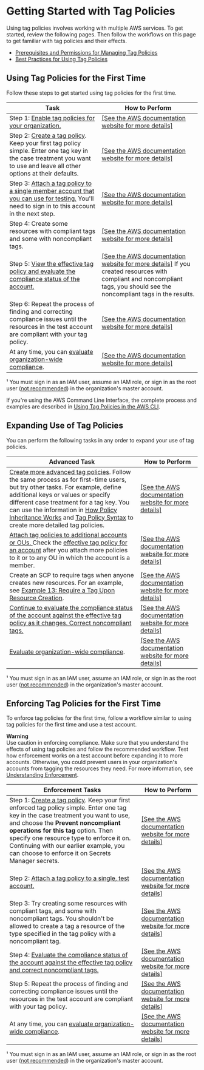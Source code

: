 # Getting Started with Tag Policies<a name="tag-policies-getting-started"></a>

Using tag policies involves working with multiple AWS services\. To get started, review the following pages\. Then follow the workflows on this page to get familiar with tag policies and their effects\.
+ [Prerequisites and Permissions for Managing Tag Policies](orgs_manage_policies_tag-policies-prereqs.md)
+ [Best Practices for Using Tag Policies](orgs_manage_policies_tag-policies-best-practices.md)

## Using Tag Policies for the First Time<a name="getting-started-first-time"></a>

Follow these steps to get started using tag policies for the first time\.


| Task | How to Perform | 
| --- | --- | 
|  Step 1: [Enable tag policies for your organization\.](enable-tag-policies.md)  |  [\[See the AWS documentation website for more details\]](http://docs.aws.amazon.com/organizations/latest/userguide/tag-policies-getting-started.html)  | 
|  Step 2: [Create a tag policy](orgs_manage_policies_tag-policies-create.md)\.  Keep your first tag policy simple\. Enter one tag key in the case treatment you want to use and leave all other options at their defaults\.  |  [\[See the AWS documentation website for more details\]](http://docs.aws.amazon.com/organizations/latest/userguide/tag-policies-getting-started.html)  | 
|  Step 3: [Attach a tag policy to a single member account that you can use for testing\.](attach-tag-policy.md) You'll need to sign in to this account in the next step\.  |  [\[See the AWS documentation website for more details\]](http://docs.aws.amazon.com/organizations/latest/userguide/tag-policies-getting-started.html)  | 
| Step 4: Create some resources with compliant tags and some with noncompliant tags\. |  [\[See the AWS documentation website for more details\]](http://docs.aws.amazon.com/organizations/latest/userguide/tag-policies-getting-started.html)  | 
|  Step 5: [ View the effective tag policy and evaluate the compliance status of the account\.](https://docs.aws.amazon.com/ARG/latest/userguide/tag-policies-arg-finding-noncompliant-tags.html)  |  [\[See the AWS documentation website for more details\]](http://docs.aws.amazon.com/organizations/latest/userguide/tag-policies-getting-started.html) If you created resources with compliant and noncompliant tags, you should see the noncompliant tags in the results\.  | 
|  Step 6: Repeat the process of finding and correcting compliance issues until the resources in the test account are compliant with your tag policy\.  |  [\[See the AWS documentation website for more details\]](http://docs.aws.amazon.com/organizations/latest/userguide/tag-policies-getting-started.html)  | 
| At any time, you can [ evaluate organization\-wide compliance](https://docs.aws.amazon.com/ARG/latest/userguide/tag-policies-arg-evaluating-org-wide-compliance.html)\. | [\[See the AWS documentation website for more details\]](http://docs.aws.amazon.com/organizations/latest/userguide/tag-policies-getting-started.html) | 

¹ You must sign in as an IAM user, assume an IAM role, or sign in as the root user \([not recommended](https://docs.aws.amazon.com/IAM/latest/UserGuide/best-practices.html#lock-away-credentials)\) in the organization's master account\.

If you're using the AWS Command Line Interface, the complete process and examples are described in [Using Tag Policies in the AWS CLI](tag-policy-cli.md)\. 

## Expanding Use of Tag Policies<a name="getting-started-more-advanced"></a>

You can perform the following tasks in any order to expand your use of tag policies\.


| Advanced Task |  How to Perform | 
| --- | --- | 
|  [Create more advanced tag policies](orgs_manage_policies_tag-policies-create.md)\. Follow the same process as for first\-time users, but try other tasks\. For example, define additional keys or values or specify different case treatment for a tag key\.  You can use the information in [How Policy Inheritance Works](orgs_manage_policies-inheritance.md) and [Tag Policy Syntax](orgs_manage_policies_example-tag-policies.md#tag-policy-syntax-reference) to create more detailed tag policies\.  |  [\[See the AWS documentation website for more details\]](http://docs.aws.amazon.com/organizations/latest/userguide/tag-policies-getting-started.html)  | 
| [Attach tag policies to additional accounts or OUs\. ](attach-tag-policy.md) Check the [effective tag policy for an account](orgs_manage_policies_tag-policies-effective.md) after you attach more policies to it or to any OU in which the account is a member\. | [\[See the AWS documentation website for more details\]](http://docs.aws.amazon.com/organizations/latest/userguide/tag-policies-getting-started.html) | 
| Create an SCP to require tags when anyone creates new resources\. For an example, see [Example 13: Require a Tag Upon Resource Creation](orgs_manage_policies_example-scps.md#example-require-tag-on-create)\. |  [\[See the AWS documentation website for more details\]](http://docs.aws.amazon.com/organizations/latest/userguide/tag-policies-getting-started.html)  | 
| [ Continue to evaluate the compliance status of the account against the effective tag policy as it changes\. Correct noncompliant tags\. ](https://docs.aws.amazon.com/ARG/latest/userguide/tag-policies-arg-finding-noncompliant-tags.html) | [\[See the AWS documentation website for more details\]](http://docs.aws.amazon.com/organizations/latest/userguide/tag-policies-getting-started.html)  | 
| [ Evaluate organization\-wide compliance](https://docs.aws.amazon.com/ARG/latest/userguide/tag-policies-arg-evaluating-org-wide-compliance.html)\. | [\[See the AWS documentation website for more details\]](http://docs.aws.amazon.com/organizations/latest/userguide/tag-policies-getting-started.html) | 

¹ You must sign in as an IAM user, assume an IAM role, or sign in as the root user \([not recommended](https://docs.aws.amazon.com/IAM/latest/UserGuide/best-practices.html#lock-away-credentials)\) in the organization's master account\.

## Enforcing Tag Policies for the First Time<a name="getting-started-enforcement"></a>

To enforce tag policies for the first time, follow a workflow similar to using tag policies for the first time and use a test account\.

**Warning**  
Use caution in enforcing compliance\. Make sure that you understand the effects of using tag policies and follow the recommended workflow\. Test how enforcement works on a test account before expanding it to more accounts\. Otherwise, you could prevent users in your organization's accounts from tagging the resources they need\. For more information, see [Understanding Enforcement](orgs_manage_policies_tag-policies-enforcement.md)\. 


| Enforcement Tasks |  How to Perform | 
| --- | --- | 
|  Step 1: [Create a tag policy](orgs_manage_policies_tag-policies-create.md)\.  Keep your first enforced tag policy simple\. Enter one tag key in the case treatment you want to use, and choose the **Prevent noncompliant operations for this tag** option\. Then specify one resource type to enforce it on\. Continuing with our earlier example, you can choose to enforce it on Secrets Manager secrets\.  |  [\[See the AWS documentation website for more details\]](http://docs.aws.amazon.com/organizations/latest/userguide/tag-policies-getting-started.html)  | 
|  Step 2: [Attach a tag policy to a single, test account\.](attach-tag-policy.md)  |  [\[See the AWS documentation website for more details\]](http://docs.aws.amazon.com/organizations/latest/userguide/tag-policies-getting-started.html)  | 
| Step 3: Try creating some resources with compliant tags, and some with noncompliant tags\. You shouldn't be allowed to create a tag a resource of the type specified in the tag policy with a noncompliant tag\.  |  [\[See the AWS documentation website for more details\]](http://docs.aws.amazon.com/organizations/latest/userguide/tag-policies-getting-started.html)  | 
|  Step 4: [ Evaluate the compliance status of the account against the effective tag policy and correct noncompliant tags\. ](https://docs.aws.amazon.com/ARG/latest/userguide/tag-policies-arg-finding-noncompliant-tags.html)  |  [\[See the AWS documentation website for more details\]](http://docs.aws.amazon.com/organizations/latest/userguide/tag-policies-getting-started.html)  | 
|  Step 5: Repeat the process of finding and correcting compliance issues until the resources in the test account are compliant with your tag policy\.  |  [\[See the AWS documentation website for more details\]](http://docs.aws.amazon.com/organizations/latest/userguide/tag-policies-getting-started.html)  | 
| At any time, you can [ evaluate organization\-wide compliance](https://docs.aws.amazon.com/ARG/latest/userguide/tag-policies-arg-evaluating-org-wide-compliance.html)\. |  [\[See the AWS documentation website for more details\]](http://docs.aws.amazon.com/organizations/latest/userguide/tag-policies-getting-started.html) | 

¹ You must sign in as an IAM user, assume an IAM role, or sign in as the root user \([not recommended](https://docs.aws.amazon.com/IAM/latest/UserGuide/best-practices.html#lock-away-credentials)\) in the organization's master account\.